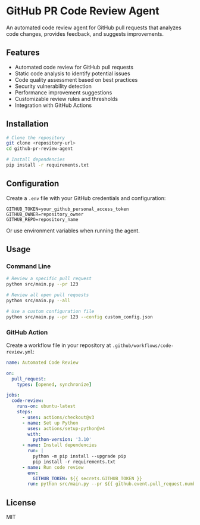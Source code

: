 # GitHub PR Code Review Agent

An automated code review agent for GitHub pull requests that analyzes code changes, provides feedback, and suggests improvements.

## Features

- Automated code review for GitHub pull requests
- Static code analysis to identify potential issues
- Code quality assessment based on best practices
- Security vulnerability detection
- Performance improvement suggestions
- Customizable review rules and thresholds
- Integration with GitHub Actions

## Installation

```bash
# Clone the repository
git clone <repository-url>
cd github-pr-review-agent

# Install dependencies
pip install -r requirements.txt
```

## Configuration

Create a `.env` file with your GitHub credentials and configuration:

```
GITHUB_TOKEN=your_github_personal_access_token
GITHUB_OWNER=repository_owner
GITHUB_REPO=repository_name
```

Or use environment variables when running the agent.

## Usage

### Command Line

```bash
# Review a specific pull request
python src/main.py --pr 123

# Review all open pull requests
python src/main.py --all

# Use a custom configuration file
python src/main.py --pr 123 --config custom_config.json
```

### GitHub Action

Create a workflow file in your repository at `.github/workflows/code-review.yml`:

```yaml
name: Automated Code Review

on:
  pull_request:
    types: [opened, synchronize]

jobs:
  code-review:
    runs-on: ubuntu-latest
    steps:
      - uses: actions/checkout@v3
      - name: Set up Python
        uses: actions/setup-python@v4
        with:
          python-version: '3.10'
      - name: Install dependencies
        run: |
          python -m pip install --upgrade pip
          pip install -r requirements.txt
      - name: Run code review
        env:
          GITHUB_TOKEN: ${{ secrets.GITHUB_TOKEN }}
        run: python src/main.py --pr ${{ github.event.pull_request.number }}
```

## License

MIT